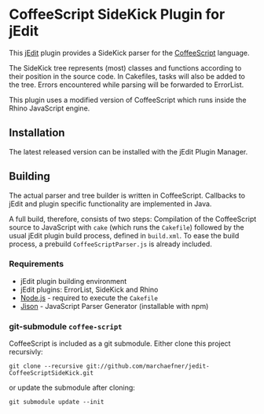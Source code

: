 # CoffeeScript SideKick Plugin for jEdit

This [jEdit] plugin provides a SideKick parser for the [CoffeeScript]
language.

The SideKick tree represents (most) classes and functions according to their
position in the source code. In Cakefiles, tasks will also be added to the
tree. Errors encountered while parsing will be forwarded to ErrorList.

This plugin uses a modified version of CoffeeScript which runs inside
the Rhino JavaScript engine.

## Installation

The latest released version can be installed with the jEdit Plugin Manager.

## Building

The actual parser and tree builder is written in CoffeeScript. Callbacks to
jEdit and plugin specific functionality are implemented in Java.

A full build, therefore, consists of two steps: Compilation of the
CoffeeScript source to JavaScript with `cake` (which runs the `Cakefile`)
followed by the usual jEdit plugin build process, defined in `build.xml`.
To ease the build process, a prebuild `CoffeeScriptParser.js` is already
included.

### Requirements

  * jEdit plugin building environment
  * jEdit plugins: ErrorList, SideKick and Rhino
  * [Node.js] - required to execute the `Cakefile`
  * [Jison] - JavaScript Parser Generator (installable with npm)

### git-submodule `coffee-script`

CoffeeScript is included as a git submodule. Either clone this project
recursivly:

    git clone --recursive git://github.com/marchaefner/jedit-CoffeeScriptSideKick.git

or update the submodule after cloning:

    git submodule update --init

[jEdit]: http://jedit.org/
[CoffeeScript]: http://coffeescript.org/
[Jison]: https://zaach.github.com/jison/
[Node.js]: http://nodejs.org/